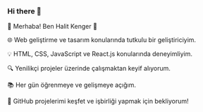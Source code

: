 ### Hi there 👋


👋 Merhaba! Ben Halit Kenger 🚀

🌐 Web geliştirme ve tasarım konularında tutkulu bir geliştiriciyim.

💡 HTML, CSS, JavaScript ve React.js konularında deneyimliyim.

🔍 Yenilikçi projeler üzerinde çalışmaktan keyif alıyorum.

📚 Her gün öğrenmeye ve gelişmeye açığım.

🌟 GitHub projelerimi keşfet ve işbirliği yapmak için bekliyorum!

